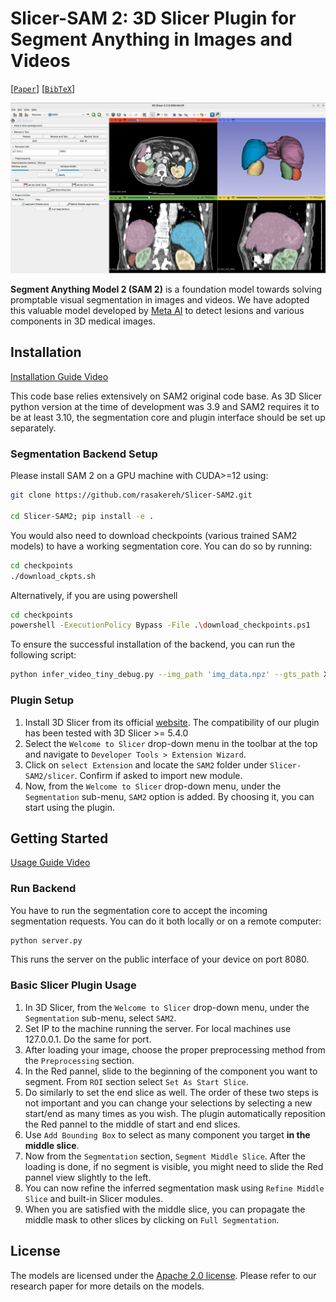 # Slicer-SAM 2: 3D Slicer Plugin for Segment Anything in Images and Videos

[[`Paper`](https://ai.meta.com/research/publications/sam-2-segment-anything-in-images-and-videos/)] [[`BibTeX`](#citing-sam-2)]

![Slicer-SAM 2 Screenshot](assets/slicer_plugin.png?raw=true)

**Segment Anything Model 2 (SAM 2)** is a foundation model towards solving promptable visual segmentation in images and videos. We have adopted this valuable model developed by [Meta AI](https://ai.meta.com/research/) to detect lesions and various components in 3D medical images.


## Installation

[Installation Guide Video](https://youtu.be/i4h6qCuFbqE)


This code base relies extensively on SAM2 original code base. As 3D Slicer python version at the time of development was 3.9 and SAM2 requires it to be at least 3.10, the segmentation core and plugin interface should be set up separately.

### Segmentation Backend Setup
Please install SAM 2 on a GPU machine with CUDA>=12 using:

```bash
git clone https://github.com/rasakereh/Slicer-SAM2.git

cd Slicer-SAM2; pip install -e .
```

You would also need to download checkpoints (various trained SAM2 models) to have a working segmentation core. You can do so by running:
```bash
cd checkpoints
./download_ckpts.sh
```
Alternatively, if you are using powershell
```bash
cd checkpoints
powershell -ExecutionPolicy Bypass -File .\download_checkpoints.ps1
```


To ensure the successful installation of the backend, you can run the following script:
```bash
python infer_video_tiny_debug.py --img_path 'img_data.npz' --gts_path X --propagate N --checkpoint tiny
```

### Plugin Setup
1. Install 3D Slicer from its official [website](https://download.slicer.org/). The compatibility of our plugin has been tested with 3D Slicer >= 5.4.0
2. Select the `Welcome to Slicer` drop-down menu in the toolbar at the top and navigate to `Developer Tools > Extension Wizard`.
3. Click on `select Extension` and locate the `SAM2` folder under `Slicer-SAM2/slicer`. Confirm if asked to import new module.
4. Now, from the  `Welcome to Slicer` drop-down menu, under the `Segmentation` sub-menu, `SAM2` option is added. By choosing it, you can start using the plugin.


## Getting Started

[Usage Guide Video](https://youtu.be/kt1WN5BciVg)


### Run Backend

You have to run the segmentation core to accept the incoming segmentation requests. You can do it both locally or on a remote computer:
```bash
python server.py
```
This runs the server on the public interface of your device on port 8080.

### Basic Slicer Plugin Usage

1. In 3D Slicer, from the  `Welcome to Slicer` drop-down menu, under the `Segmentation` sub-menu, select `SAM2`.
2. Set IP to the machine running the server. For local machines use 127.0.0.1. Do the same for port.
3. After loading your image, choose the proper preprocessing method from the `Preprocessing` section.
4. In the Red pannel, slide to the beginning of the component you want to segment. From `ROI` section select `Set As Start Slice`.
5. Do similarly to set the end slice as well. The order of these two steps is not important and you can change your selections by selecting a new start/end as many times as you wish. The plugin automatically reposition the Red pannel to the middle of start and end slices.
6. Use `Add Bounding Box` to select as many component you target **in the middle slice**.
7. Now from the `Segmentation` section, `Segment Middle Slice`. After the loading is done, if no segment is visible, you might need to slide the Red pannel view slightly to the left. 
8. You can now refine the inferred segmentation mask using `Refine Middle Slice` and built-in Slicer modules.
9. When you are satisfied with the middle slice, you can propagate the middle mask to other slices by clicking on `Full Segmentation`.  

## License

The models are licensed under the [Apache 2.0 license](./LICENSE). Please refer to our research paper for more details on the models.

<!-- ## Contributing

See [contributing](CONTRIBUTING.md) and the [code of conduct](CODE_OF_CONDUCT.md). -->

<!-- ## Contributors

The SAM 2 project was made possible with the help of many contributors (alphabetical):

Karen Bergan, Daniel Bolya, Alex Bosenberg, Kai Brown, Vispi Cassod, Christopher Chedeau, Ida Cheng, Luc Dahlin, Shoubhik Debnath, Rene Martinez Doehner, Grant Gardner, Sahir Gomez, Rishi Godugu, Baishan Guo, Caleb Ho, Andrew Huang, Somya Jain, Bob Kamma, Amanda Kallet, Jake Kinney, Alexander Kirillov, Shiva Koduvayur, Devansh Kukreja, Robert Kuo, Aohan Lin, Parth Malani, Jitendra Malik, Mallika Malhotra, Miguel Martin, Alexander Miller, Sasha Mitts, William Ngan, George Orlin, Joelle Pineau, Kate Saenko, Rodrick Shepard, Azita Shokrpour, David Soofian, Jonathan Torres, Jenny Truong, Sagar Vaze, Meng Wang, Claudette Ward, Pengchuan Zhang.

Third-party code: we use a GPU-based connected component algorithm adapted from [`cc_torch`](https://github.com/zsef123/Connected_components_PyTorch) (with its license in [`LICENSE_cctorch`](./LICENSE_cctorch)) as an optional post-processing step for the mask predictions. -->

<!-- ## Citing SAM 2

If you use SAM 2 or the SA-V dataset in your research, please use the following BibTeX entry.

```bibtex
@article{ravi2024sam2,
  title={SAM 2: Segment Anything in Images and Videos},
  author={Ravi, Nikhila and Gabeur, Valentin and Hu, Yuan-Ting and Hu, Ronghang and Ryali, Chaitanya and Ma, Tengyu and Khedr, Haitham and R{\"a}dle, Roman and Rolland, Chloe and Gustafson, Laura and Mintun, Eric and Pan, Junting and Alwala, Kalyan Vasudev and Carion, Nicolas and Wu, Chao-Yuan and Girshick, Ross and Doll{\'a}r, Piotr and Feichtenhofer, Christoph},
  journal={arXiv preprint},
  year={2024}
}
``` -->
